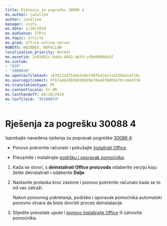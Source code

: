 ```yaml
---
title: Rješenja za pogrešku 30088 4
ms.author: janellem
author: janellem
manager: scotv
ms.date: 1/10/2019
ms.audience: ITPro
ms.topic: article
ms.prod: office-online-server
ROBOTS: NOINDEX, NOFOLLOW
localization_priority: Normal
ms.assetid: 2c03462c-8a6a-4042-a6fd-cd9e009b8a3f
ms.custom:
- "829"
- "2000020"
ms.openlocfilehash: c876122d754da3e0efd0fb414e7a3539da1ef18c
ms.sourcegitcommit: 5fb7a4b28859690020efdea630d03e70cc0e6334
ms.translationtype: MT
ms.contentlocale: hr-HR
ms.lasthandoff: 06/28/2019
ms.locfileid: "35368074"
---
```

# <a name="solutions-for-error-30088-4"></a>Rješenja za pogrešku 30088 4

Isprobajte navedena rješenja za popravak pogreške [30088 4](https://support.office.com/article/d5df89a9-0507-4b4c-92f9-22f457e630aa?wt.mc_id=Alchemy_ClientDIA):
  
- Ponovo pokrenite računalo i pokušajte [instalirati Office](https://portal.office.com/OLS/MySoftware.aspx).

- Preuzmite i instalirajte [podršku i oporavak pomoćnika](https://aka.ms/SARA-OfficeUninstall-Alchemy).

1. Kada se otvori, s **deinstalirati Office proizvoda** odaberite verziju koju želite deinstalirati i odaberite **Dalje**.

2. Nastavite prolaska kroz zaslone i ponovo pokrenite računalo kada se to od vas zatraži.

    Nakon ponovnog pokretanja, podrške i oporavak pomoćnika automatski ponovno otvara da biste dovršili proces deinstalacije.

3. Slijedite preostale upute i [ponovo instalirajte Office](https://portal.office.com/OLS/MySoftware.aspx) ili zatvorite pomoćnika.
